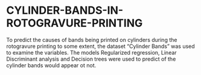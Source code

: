# CYLINDER-BANDS-IN-ROTOGRAVURE-PRINTING

To predict the causes of bands being printed on cylinders during the rotogravure printing to some extent, the dataset “Cylinder Bands” was used to examine the variables. The models Regularized regression, Linear Discriminant analysis and Decision trees were used to predict of the cylinder bands would appear ot not.
